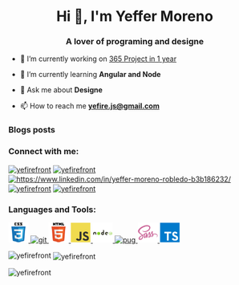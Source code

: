 <h1 align="center">Hi 👋, I'm Yeffer Moreno</h1>
<h3 align="center">A lover of programing and designe</h3>

- 🔭 I’m currently working on [365 Project in 1 year](https://github.com/YefireFront/365Project1Year-HtmlCssJavaScript)

- 🌱 I’m currently learning **Angular and Node**
 
- 💬 Ask me about **Designe**

- 📫 How to reach me **yefire.js@gmail.com**

### Blogs posts
<!-- BLOG-POST-LIST:START -->
<!-- BLOG-POST-LIST:END -->

<h3 align="left">Connect with me:</h3>
<p align="left">
<a href="https://dev.to/yefirefront" target="blank"><img align="center" src="https://raw.githubusercontent.com/rahuldkjain/github-profile-readme-generator/master/src/images/icons/Social/devto.svg" alt="yefirefront" height="30" width="40" /></a>
<a href="https://twitter.com/yefirefront" target="blank"><img align="center" src="https://raw.githubusercontent.com/rahuldkjain/github-profile-readme-generator/master/src/images/icons/Social/twitter.svg" alt="yefirefront" height="30" width="40" /></a>
<a href="https://linkedin.com/in/https://www.linkedin.com/in/yeffer-moreno-robledo-b3b186232/" target="blank"><img align="center" src="https://raw.githubusercontent.com/rahuldkjain/github-profile-readme-generator/master/src/images/icons/Social/linked-in-alt.svg" alt="https://www.linkedin.com/in/yeffer-moreno-robledo-b3b186232/" height="30" width="40" /></a>
<a href="https://stackoverflow.com/users/yefirefront" target="blank"><img align="center" src="https://raw.githubusercontent.com/rahuldkjain/github-profile-readme-generator/master/src/images/icons/Social/stack-overflow.svg" alt="yefirefront" height="30" width="40" /></a>
<a href="https://instagram.com/yefirefront" target="blank"><img align="center" src="https://raw.githubusercontent.com/rahuldkjain/github-profile-readme-generator/master/src/images/icons/Social/instagram.svg" alt="yefirefront" height="30" width="40" /></a>
</p>

<h3 align="left">Languages and Tools:</h3>
<p align="left"> <a href="https://www.w3schools.com/css/" target="_blank" rel="noreferrer"> <img src="https://raw.githubusercontent.com/devicons/devicon/master/icons/css3/css3-original-wordmark.svg" alt="css3" width="40" height="40"/> </a> <a href="https://git-scm.com/" target="_blank" rel="noreferrer"> <img src="https://www.vectorlogo.zone/logos/git-scm/git-scm-icon.svg" alt="git" width="40" height="40"/> </a> <a href="https://www.w3.org/html/" target="_blank" rel="noreferrer"> <img src="https://raw.githubusercontent.com/devicons/devicon/master/icons/html5/html5-original-wordmark.svg" alt="html5" width="40" height="40"/> </a> <a href="https://developer.mozilla.org/en-US/docs/Web/JavaScript" target="_blank" rel="noreferrer"> <img src="https://raw.githubusercontent.com/devicons/devicon/master/icons/javascript/javascript-original.svg" alt="javascript" width="40" height="40"/> </a> <a href="https://nodejs.org" target="_blank" rel="noreferrer"> <img src="https://raw.githubusercontent.com/devicons/devicon/master/icons/nodejs/nodejs-original-wordmark.svg" alt="nodejs" width="40" height="40"/> </a> <a href="https://pugjs.org" target="_blank" rel="noreferrer"> <img src="https://cdn.worldvectorlogo.com/logos/pug.svg" alt="pug" width="40" height="40"/> </a> <a href="https://sass-lang.com" target="_blank" rel="noreferrer"> <img src="https://raw.githubusercontent.com/devicons/devicon/master/icons/sass/sass-original.svg" alt="sass" width="40" height="40"/> </a> <a href="https://www.typescriptlang.org/" target="_blank" rel="noreferrer"> <img src="https://raw.githubusercontent.com/devicons/devicon/master/icons/typescript/typescript-original.svg" alt="typescript" width="40" height="40"/> </a> </p>

<p><img align="left" src="https://github-readme-stats.vercel.app/api/top-langs?username=yefirefront&show_icons=true&locale=en&layout=compact" alt="yefirefront" /></p>

<p>&nbsp;<img align="center" src="https://github-readme-stats.vercel.app/api?username=yefirefront&show_icons=true&locale=en" alt="yefirefront" /></p>

<p><img align="center" src="https://github-readme-streak-stats.herokuapp.com/?user=yefirefront&" alt="yefirefront" /></p>
